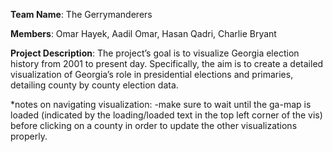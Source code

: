 **Team Name**:  The Gerrymanderers

**Members**: Omar Hayek, Aadil Omar, Hasan Qadri, Charlie Bryant

**Project Description**: The project’s goal is to visualize Georgia election history from 2001 to present day. Specifically, the aim is to create a detailed visualization of Georgia’s role in presidential elections and primaries, detailing county by county election data.


*notes on navigating visualization:
	-make sure to wait until the ga-map is loaded (indicated by the loading/loaded text in the top left corner of the vis) before clicking on a county in order to update the other visualizations properly.
